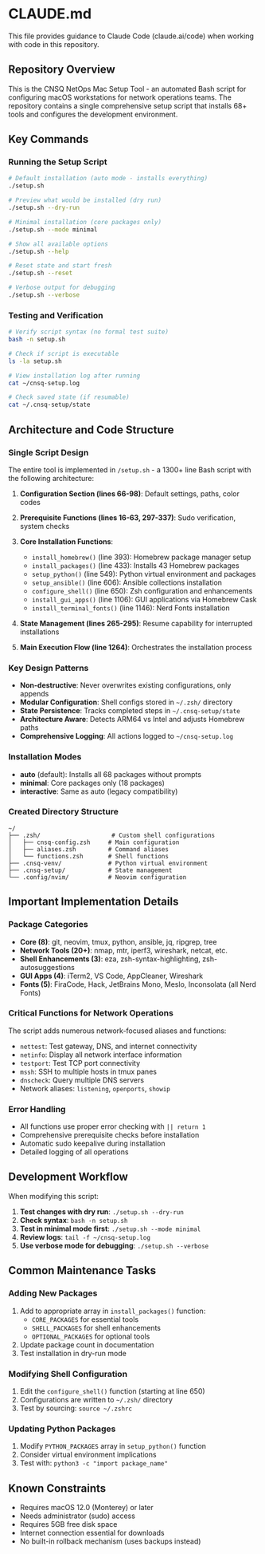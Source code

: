# CLAUDE.md

This file provides guidance to Claude Code (claude.ai/code) when working with code in this repository.

## Repository Overview

This is the CNSQ NetOps Mac Setup Tool - an automated Bash script for configuring macOS workstations for network operations teams. The repository contains a single comprehensive setup script that installs 68+ tools and configures the development environment.

## Key Commands

### Running the Setup Script
```bash
# Default installation (auto mode - installs everything)
./setup.sh

# Preview what would be installed (dry run)
./setup.sh --dry-run

# Minimal installation (core packages only)
./setup.sh --mode minimal

# Show all available options
./setup.sh --help

# Reset state and start fresh
./setup.sh --reset

# Verbose output for debugging
./setup.sh --verbose
```

### Testing and Verification
```bash
# Verify script syntax (no formal test suite)
bash -n setup.sh

# Check if script is executable
ls -la setup.sh

# View installation log after running
cat ~/cnsq-setup.log

# Check saved state (if resumable)
cat ~/.cnsq-setup/state
```

## Architecture and Code Structure

### Single Script Design
The entire tool is implemented in `/setup.sh` - a 1300+ line Bash script with the following architecture:

1. **Configuration Section (lines 66-98)**: Default settings, paths, color codes
2. **Prerequisite Functions (lines 16-63, 297-337)**: Sudo verification, system checks
3. **Core Installation Functions**:
   - `install_homebrew()` (line 393): Homebrew package manager setup
   - `install_packages()` (line 433): Installs 43 Homebrew packages
   - `setup_python()` (line 549): Python virtual environment and packages
   - `setup_ansible()` (line 606): Ansible collections installation
   - `configure_shell()` (line 650): Zsh configuration and enhancements
   - `install_gui_apps()` (line 1106): GUI applications via Homebrew Cask
   - `install_terminal_fonts()` (line 1146): Nerd Fonts installation

4. **State Management (lines 265-295)**: Resume capability for interrupted installations
5. **Main Execution Flow (line 1264)**: Orchestrates the installation process

### Key Design Patterns

- **Non-destructive**: Never overwrites existing configurations, only appends
- **Modular Configuration**: Shell configs stored in `~/.zsh/` directory
- **State Persistence**: Tracks completed steps in `~/.cnsq-setup/state`
- **Architecture Aware**: Detects ARM64 vs Intel and adjusts Homebrew paths
- **Comprehensive Logging**: All actions logged to `~/cnsq-setup.log`

### Installation Modes

- **auto** (default): Installs all 68 packages without prompts
- **minimal**: Core packages only (18 packages)
- **interactive**: Same as auto (legacy compatibility)

### Created Directory Structure
```
~/
├── .zsh/                    # Custom shell configurations
│   ├── cnsq-config.zsh     # Main configuration
│   ├── aliases.zsh         # Command aliases
│   └── functions.zsh       # Shell functions
├── .cnsq-venv/             # Python virtual environment
├── .cnsq-setup/            # State management
└── .config/nvim/           # Neovim configuration
```

## Important Implementation Details

### Package Categories
- **Core (8)**: git, neovim, tmux, python, ansible, jq, ripgrep, tree
- **Network Tools (20+)**: nmap, mtr, iperf3, wireshark, netcat, etc.
- **Shell Enhancements (3)**: eza, zsh-syntax-highlighting, zsh-autosuggestions
- **GUI Apps (4)**: iTerm2, VS Code, AppCleaner, Wireshark
- **Fonts (5)**: FiraCode, Hack, JetBrains Mono, Meslo, Inconsolata (all Nerd Fonts)

### Critical Functions for Network Operations
The script adds numerous network-focused aliases and functions:
- `nettest`: Test gateway, DNS, and internet connectivity
- `netinfo`: Display all network interface information
- `testport`: Test TCP port connectivity
- `mssh`: SSH to multiple hosts in tmux panes
- `dnscheck`: Query multiple DNS servers
- Network aliases: `listening`, `openports`, `showip`

### Error Handling
- All functions use proper error checking with `|| return 1`
- Comprehensive prerequisite checks before installation
- Automatic sudo keepalive during installation
- Detailed logging of all operations

## Development Workflow

When modifying this script:

1. **Test changes with dry run**: `./setup.sh --dry-run`
2. **Check syntax**: `bash -n setup.sh`
3. **Test in minimal mode first**: `./setup.sh --mode minimal`
4. **Review logs**: `tail -f ~/cnsq-setup.log`
5. **Use verbose mode for debugging**: `./setup.sh --verbose`

## Common Maintenance Tasks

### Adding New Packages
1. Add to appropriate array in `install_packages()` function:
   - `CORE_PACKAGES` for essential tools
   - `SHELL_PACKAGES` for shell enhancements
   - `OPTIONAL_PACKAGES` for optional tools
2. Update package count in documentation
3. Test installation in dry-run mode

### Modifying Shell Configuration
1. Edit the `configure_shell()` function (starting at line 650)
2. Configurations are written to `~/.zsh/` directory
3. Test by sourcing: `source ~/.zshrc`

### Updating Python Packages
1. Modify `PYTHON_PACKAGES` array in `setup_python()` function
2. Consider virtual environment implications
3. Test with: `python3 -c "import package_name"`

## Known Constraints

- Requires macOS 12.0 (Monterey) or later
- Needs administrator (sudo) access
- Requires 5GB free disk space
- Internet connection essential for downloads
- No built-in rollback mechanism (uses backups instead)